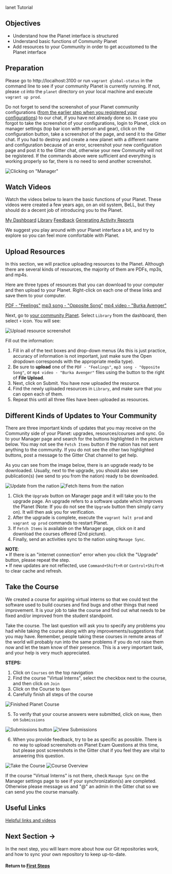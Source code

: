 ﻿lanet Tutorial

## Objectives

* Understand how the Planet interface is structured
* Understand basic functions of Community Planet
* Add resources to your Community in order to get accustomed to the Planet interface

## Preparation
Please go to http://localhost:3100 or run `vagrant global-status` in the command line to see if your community Planet is currently running. If not, please `cd` into the `planet` directory on your local machine and execute `vagrant up prod`.

Do not forget to send the screenshot of your Planet community configurations ([from the earlier step when you registered your configurations](vi-configurations-vagrant.md)) to our chat, if you have not already done so. In case you forgot to take the screenshot of your configurations, login to Planet, click on manager settings (top bar icon with person and gear), click on the configuration button, take a screenshot of the page, and send it to the Gitter chat. If you had to destroy and create a new planet with a different name and configuration because of an error, screenshot your new configuration page and post it to the Gitter chat, otherwise your new Community will not be registered. If the commands above were sufficient and everything is working properly so far, there is no need to send another screenshot.

![Clicking on "Manager"](images/edit-vi-nation-manager.png "Dashboard in your localhost")

## Watch Videos

Watch the videos below to learn the basic functions of your Planet. These videos were created a few years ago, on an old system, BeLL, but they should do a decent job of introducing you to the Planet.

[My Dashboard](movies/vi-mydashboard.mp4)
[Library](movies/vi-library.mp4)
[Feedback](movies/vi-feedback.mp4)
[Generating Activity Reports](movies/vi-generatingactivityreports.mp4)

We suggest you play around with your Planet interface a bit, and try to explore so you can feel more comfortable with Planet.

## Upload Resources

In this section, we will practice uploading resources to the Planet. Although there are several kinds of resources, the majority of them are PDFs, mp3s, and mp4s.

Here are three types of resources that you can download to your computer and then upload to your Planet. Right-click on each one of these links and save them to your computer.

[PDF - "Feelings"](pdf/vi-feelings.pdf)
[mp3 song - "Opposite Song"](music/vi-oppositesong.mp3)
[mp4 video - "Burka Avenger"](movies/vi-burkaavenger.mp4)

Next, go to [your community Planet](http://localhost:3100). Select `Library` from the dashboard, then select `+` icon. You will see:

![Upload resource screenshot](images/vi-add-new-resource.png)

Fill out the information:

1. Fill in all of the text boxes and drop-down menus (As this is just practice, accuracy of information is not important, just make sure the Open dropdown corresponds with the appropriate media type).
2. Be sure to **upload** one of the `PDF - "Feelings"`, `mp3 song - "Opposite Song"`, or `mp4 video - "Burka Avenger"` files using the button to the right of **File Upload**.
3. Next, click on Submit. You have now uploaded the resource.
4. Find the newly uploaded resources in `Library`, and make sure that you can open each of them.
5. Repeat this until all three files have been uploaded as resources.

## Different Kinds of Updates to Your Community

There are three important kinds of updates that you may receive on the Community side of your Planet: upgrades, resources/courses and sync. Go to your Manager page and search for the buttons highlighted in the picture below. You may not see the `Fetch Items` button if the nation has not sent anything to the community. If you do not see the other two highlighted buttons, post a message to the Gitter Chat channel to get help.

As you can see from the image below, there is an upgrade ready to be downloaded. Usually, next to the upgrade, you should also see publication(s) (we send to you from the nation) ready to be downloaded.

![Update from the nation](images/vi-planet-upgrade.png "Manager Dashboard in your localhost")
![Fetch Items from the nation](images/vi-planet-fetch-items.png "Manager Dashboard in your localhost")

1. Click the `Upgrade` button on Manager page and it will take you to the upgrade page. An upgrade refers to a software update which improves the Planet (Note: If you do not see the `Upgrade` button then simply carry on). It will then ask you for verification.
2. After the upgrade is complete, execute the `vagrant halt prod` and `vagrant up prod` commands to restart Planet.
3. If `Fetch Items` is available on the Manager page, click on it and download the courses offered (2nd picture).
4. Finally, send an activities sync to the nation using `Manage Sync`.

**NOTE**:  
• If there is an "internet connection" error when you click the "Upgrade" button, please repeat the step.  
• If new updates are not reflected, use `Command+Shift+R` or `Control+Shift+R` to clear cache and refresh.

## Take the Course

We created a course for aspiring virtual interns so that we could test the software used to build courses and find bugs and other things that need improvement. It is your job to take the course and find out what needs to be fixed and/or improved from the student standpoint.

Take the course. The last question will ask you to specify any problems you had while taking the course along with any improvements/suggestions that you may have. Remember, people taking these courses in remote areas of the world will probably run into the same problems if you do not raise them now and let the team know of their presence. This is a very important task, and your help is very much appreciated.

**STEPS:**

1. Click on `Courses` on the top navigation
2. Find the course "Virtual Interns", select the checkbox next to the course, and then click on `Join`
3. Click on the Course to `Open`
4. Carefully finish all steps of the course

  ![Finished Planet Course](images/vi-planet-course.jpg)

5. To verify that your course answers were submitted, click on `Home`, then on `Submissions`

  ![Submissions button](images/vi-planet-submissions-button.png)
  ![View Submissions](images/vi-planet-submissions.png)

6. When you provide feedback, try to be as specific as possible. There is no way to upload screenshots on Planet Exam Questions at this time, but please post screenshots in the Gitter chat if you feel they are vital to answering this question. 

![Take the Course](images/vi-take-the-course.png)
![Course Overview](images/vi-course-view.png)

If the course "Virtual Interns" is not there, check `Manage Sync` on the Manager settings page to see if your synchronization(s) are completed. Otherwise please message us and "@" an admin in the Gitter chat so we can send you the course manually.

## Useful Links

[Helpful links and videos](vi-faq.md#Helpful_Links)

## Next Section **→**

In the next step, you will learn more about how our Git repositories work, and how to sync your own repository to keep up-to-date.

#### Return to [First Steps](vi-first-steps.md#Step_4_-_Planet_Tutorial)
